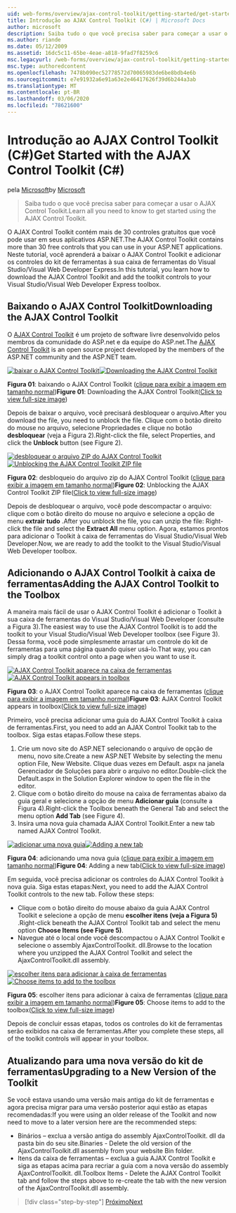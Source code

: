 ```yaml
---
uid: web-forms/overview/ajax-control-toolkit/getting-started/get-started-with-the-ajax-control-toolkit-cs
title: Introdução ao AJAX Control Toolkit (C#) | Microsoft Docs
author: microsoft
description: Saiba tudo o que você precisa saber para começar a usar o AJAX Control Toolkit.
ms.author: riande
ms.date: 05/12/2009
ms.assetid: 16dc5c11-65be-4eae-a818-9fad7f8259c6
msc.legacyurl: /web-forms/overview/ajax-control-toolkit/getting-started/get-started-with-the-ajax-control-toolkit-cs
msc.type: authoredcontent
ms.openlocfilehash: 7478b090ec52778572d70065983de6be8bdb4e6b
ms.sourcegitcommit: e7e91932a6e91a63e2e46417626f39d6b244a3ab
ms.translationtype: MT
ms.contentlocale: pt-BR
ms.lasthandoff: 03/06/2020
ms.locfileid: "78621600"
---
```

# <a name="get-started-with-the-ajax-control-toolkit-c"></a><span data-ttu-id="ff657-103">Introdução ao AJAX Control Toolkit (C#)</span><span class="sxs-lookup"><span data-stu-id="ff657-103">Get Started with the AJAX Control Toolkit (C#)</span></span>

<span data-ttu-id="ff657-104">pela [Microsoft](https://github.com/microsoft)</span><span class="sxs-lookup"><span data-stu-id="ff657-104">by [Microsoft](https://github.com/microsoft)</span></span>

> <span data-ttu-id="ff657-105">Saiba tudo o que você precisa saber para começar a usar o AJAX Control Toolkit.</span><span class="sxs-lookup"><span data-stu-id="ff657-105">Learn all you need to know to get started using the AJAX Control Toolkit.</span></span>

<span data-ttu-id="ff657-106">O AJAX Control Toolkit contém mais de 30 controles gratuitos que você pode usar em seus aplicativos ASP.NET.</span><span class="sxs-lookup"><span data-stu-id="ff657-106">The AJAX Control Toolkit contains more than 30 free controls that you can use in your ASP.NET applications.</span></span> <span data-ttu-id="ff657-107">Neste tutorial, você aprenderá a baixar o AJAX Control Toolkit e adicionar os controles do kit de ferramentas à sua caixa de ferramentas do Visual Studio/Visual Web Developer Express.</span><span class="sxs-lookup"><span data-stu-id="ff657-107">In this tutorial, you learn how to download the AJAX Control Toolkit and add the toolkit controls to your Visual Studio/Visual Web Developer Express toolbox.</span></span>

## <a name="downloading-the-ajax-control-toolkit"></a><span data-ttu-id="ff657-108">Baixando o AJAX Control Toolkit</span><span class="sxs-lookup"><span data-stu-id="ff657-108">Downloading the AJAX Control Toolkit</span></span>

<span data-ttu-id="ff657-109">O [AJAX Control Toolkit](http://devexpress.com/act) é um projeto de software livre desenvolvido pelos membros da comunidade do ASP.net e da equipe do ASP.net.</span><span class="sxs-lookup"><span data-stu-id="ff657-109">The [AJAX Control Toolkit](http://devexpress.com/act) is an open source project developed by the members of the ASP.NET community and the ASP.NET team.</span></span> 

<span data-ttu-id="ff657-110">[![baixar o AJAX Control Toolkit](get-started-with-the-ajax-control-toolkit-cs/_static/image1.jpg)](get-started-with-the-ajax-control-toolkit-cs/_static/image1.png)</span><span class="sxs-lookup"><span data-stu-id="ff657-110">[![Downloading the AJAX Control Toolkit](get-started-with-the-ajax-control-toolkit-cs/_static/image1.jpg)](get-started-with-the-ajax-control-toolkit-cs/_static/image1.png)</span></span>

<span data-ttu-id="ff657-111">**Figura 01**: baixando o AJAX Control Toolkit ([clique para exibir a imagem em tamanho normal](get-started-with-the-ajax-control-toolkit-cs/_static/image2.png))</span><span class="sxs-lookup"><span data-stu-id="ff657-111">**Figure 01**: Downloading the AJAX Control Toolkit([Click to view full-size image](get-started-with-the-ajax-control-toolkit-cs/_static/image2.png))</span></span>

<span data-ttu-id="ff657-112">Depois de baixar o arquivo, você precisará desbloquear o arquivo.</span><span class="sxs-lookup"><span data-stu-id="ff657-112">After you download the file, you need to unblock the file.</span></span> <span data-ttu-id="ff657-113">Clique com o botão direito do mouse no arquivo, selecione Propriedades e clique no botão **desbloquear** (veja a Figura 2).</span><span class="sxs-lookup"><span data-stu-id="ff657-113">Right-click the file, select Properties, and click the **Unblock** button (see Figure 2).</span></span>

<span data-ttu-id="ff657-114">[![desbloquear o arquivo ZIP do AJAX Control Toolkit](get-started-with-the-ajax-control-toolkit-cs/_static/image2.jpg)](get-started-with-the-ajax-control-toolkit-cs/_static/image3.png)</span><span class="sxs-lookup"><span data-stu-id="ff657-114">[![Unblocking the AJAX Control Toolkit ZIP file](get-started-with-the-ajax-control-toolkit-cs/_static/image2.jpg)](get-started-with-the-ajax-control-toolkit-cs/_static/image3.png)</span></span>

<span data-ttu-id="ff657-115">**Figura 02**: desbloqueio do arquivo zip do AJAX Control Toolkit ([clique para exibir a imagem em tamanho normal](get-started-with-the-ajax-control-toolkit-cs/_static/image4.png))</span><span class="sxs-lookup"><span data-stu-id="ff657-115">**Figure 02**: Unblocking the AJAX Control Toolkit ZIP file([Click to view full-size image](get-started-with-the-ajax-control-toolkit-cs/_static/image4.png))</span></span>

<span data-ttu-id="ff657-116">Depois de desbloquear o arquivo, você pode descompactar o arquivo: clique com o botão direito do mouse no arquivo e selecione a opção de menu **extrair tudo** .</span><span class="sxs-lookup"><span data-stu-id="ff657-116">After you unblock the file, you can unzip the file: Right-click the file and select the **Extract All** menu option.</span></span> <span data-ttu-id="ff657-117">Agora, estamos prontos para adicionar o Toolkit à caixa de ferramentas do Visual Studio/Visual Web Developer.</span><span class="sxs-lookup"><span data-stu-id="ff657-117">Now, we are ready to add the toolkit to the Visual Studio/Visual Web Developer toolbox.</span></span>

## <a name="adding-the-ajax-control-toolkit-to-the-toolbox"></a><span data-ttu-id="ff657-118">Adicionando o AJAX Control Toolkit à caixa de ferramentas</span><span class="sxs-lookup"><span data-stu-id="ff657-118">Adding the AJAX Control Toolkit to the Toolbox</span></span>

<span data-ttu-id="ff657-119">A maneira mais fácil de usar o AJAX Control Toolkit é adicionar o Toolkit à sua caixa de ferramentas do Visual Studio/Visual Web Developer (consulte a Figura 3).</span><span class="sxs-lookup"><span data-stu-id="ff657-119">The easiest way to use the AJAX Control Toolkit is to add the toolkit to your Visual Studio/Visual Web Developer toolbox (see Figure 3).</span></span> <span data-ttu-id="ff657-120">Dessa forma, você pode simplesmente arrastar um controle do kit de ferramentas para uma página quando quiser usá-lo.</span><span class="sxs-lookup"><span data-stu-id="ff657-120">That way, you can simply drag a toolkit control onto a page when you want to use it.</span></span>

<span data-ttu-id="ff657-121">[![AJAX Control Toolkit aparece na caixa de ferramentas](get-started-with-the-ajax-control-toolkit-cs/_static/image3.jpg)](get-started-with-the-ajax-control-toolkit-cs/_static/image5.png)</span><span class="sxs-lookup"><span data-stu-id="ff657-121">[![AJAX Control Toolkit appears in toolbox](get-started-with-the-ajax-control-toolkit-cs/_static/image3.jpg)](get-started-with-the-ajax-control-toolkit-cs/_static/image5.png)</span></span>

<span data-ttu-id="ff657-122">**Figura 03**: o AJAX Control Toolkit aparece na caixa de ferramentas ([clique para exibir a imagem em tamanho normal](get-started-with-the-ajax-control-toolkit-cs/_static/image6.png))</span><span class="sxs-lookup"><span data-stu-id="ff657-122">**Figure 03**: AJAX Control Toolkit appears in toolbox([Click to view full-size image](get-started-with-the-ajax-control-toolkit-cs/_static/image6.png))</span></span>

<span data-ttu-id="ff657-123">Primeiro, você precisa adicionar uma guia do AJAX Control Toolkit à caixa de ferramentas.</span><span class="sxs-lookup"><span data-stu-id="ff657-123">First, you need to add an AJAX Control Toolkit tab to the toolbox.</span></span> <span data-ttu-id="ff657-124">Siga estas etapas.</span><span class="sxs-lookup"><span data-stu-id="ff657-124">Follow these steps.</span></span>

1. <span data-ttu-id="ff657-125">Crie um novo site do ASP.NET selecionando o arquivo de opção de menu, novo site.</span><span class="sxs-lookup"><span data-stu-id="ff657-125">Create a new ASP.NET Website by selecting the menu option File, New Website.</span></span> <span data-ttu-id="ff657-126">Clique duas vezes em Default. aspx na janela Gerenciador de Soluções para abrir o arquivo no editor.</span><span class="sxs-lookup"><span data-stu-id="ff657-126">Double-click the Default.aspx in the Solution Explorer window to open the file in the editor.</span></span>
2. <span data-ttu-id="ff657-127">Clique com o botão direito do mouse na caixa de ferramentas abaixo da guia geral e selecione a opção de menu **Adicionar guia** (consulte a Figura 4).</span><span class="sxs-lookup"><span data-stu-id="ff657-127">Right-click the Toolbox beneath the General Tab and select the menu option **Add Tab** (see Figure 4).</span></span>
3. <span data-ttu-id="ff657-128">Insira uma nova guia chamada AJAX Control Toolkit.</span><span class="sxs-lookup"><span data-stu-id="ff657-128">Enter a new tab named AJAX Control Toolkit.</span></span>

<span data-ttu-id="ff657-129">[![adicionar uma nova guia](get-started-with-the-ajax-control-toolkit-cs/_static/image4.jpg)](get-started-with-the-ajax-control-toolkit-cs/_static/image7.png)</span><span class="sxs-lookup"><span data-stu-id="ff657-129">[![Adding a new tab](get-started-with-the-ajax-control-toolkit-cs/_static/image4.jpg)](get-started-with-the-ajax-control-toolkit-cs/_static/image7.png)</span></span>

<span data-ttu-id="ff657-130">**Figura 04**: adicionando uma nova guia ([clique para exibir a imagem em tamanho normal](get-started-with-the-ajax-control-toolkit-cs/_static/image8.png))</span><span class="sxs-lookup"><span data-stu-id="ff657-130">**Figure 04**: Adding a new tab([Click to view full-size image](get-started-with-the-ajax-control-toolkit-cs/_static/image8.png))</span></span>

<span data-ttu-id="ff657-131">Em seguida, você precisa adicionar os controles do AJAX Control Toolkit à nova guia. Siga estas etapas:</span><span class="sxs-lookup"><span data-stu-id="ff657-131">Next, you need to add the AJAX Control Toolkit controls to the new tab. Follow these steps:</span></span>

- <span data-ttu-id="ff657-132">Clique com o botão direito do mouse abaixo da guia AJAX Control Toolkit e selecione a opção de menu **escolher itens (veja a Figura 5)** .</span><span class="sxs-lookup"><span data-stu-id="ff657-132">Right-click beneath the AJAX Control Toolkit tab and select the menu option **Choose Items (see Figure 5)**.</span></span>
- <span data-ttu-id="ff657-133">Navegue até o local onde você descompactou o AJAX Control Toolkit e selecione o assembly AjaxControlToolkit. dll.</span><span class="sxs-lookup"><span data-stu-id="ff657-133">Browse to the location where you unzipped the AJAX Control Toolkit and select the AjaxControlToolkit.dll assembly.</span></span>

<span data-ttu-id="ff657-134">[![escolher itens para adicionar à caixa de ferramentas](get-started-with-the-ajax-control-toolkit-cs/_static/image5.jpg)](get-started-with-the-ajax-control-toolkit-cs/_static/image9.png)</span><span class="sxs-lookup"><span data-stu-id="ff657-134">[![Choose items to add to the toolbox](get-started-with-the-ajax-control-toolkit-cs/_static/image5.jpg)](get-started-with-the-ajax-control-toolkit-cs/_static/image9.png)</span></span>

<span data-ttu-id="ff657-135">**Figura 05**: escolher itens para adicionar à caixa de ferramentas ([clique para exibir a imagem em tamanho normal](get-started-with-the-ajax-control-toolkit-cs/_static/image10.png))</span><span class="sxs-lookup"><span data-stu-id="ff657-135">**Figure 05**: Choose items to add to the toolbox([Click to view full-size image](get-started-with-the-ajax-control-toolkit-cs/_static/image10.png))</span></span>

<span data-ttu-id="ff657-136">Depois de concluir essas etapas, todos os controles do kit de ferramentas serão exibidos na caixa de ferramentas.</span><span class="sxs-lookup"><span data-stu-id="ff657-136">After you complete these steps, all of the toolkit controls will appear in your toolbox.</span></span>

## <a name="upgrading-to-a-new-version-of-the-toolkit"></a><span data-ttu-id="ff657-137">Atualizando para uma nova versão do kit de ferramentas</span><span class="sxs-lookup"><span data-stu-id="ff657-137">Upgrading to a New Version of the Toolkit</span></span>

<span data-ttu-id="ff657-138">Se você estava usando uma versão mais antiga do kit de ferramentas e agora precisa migrar para uma versão posterior aqui estão as etapas recomendadas:</span><span class="sxs-lookup"><span data-stu-id="ff657-138">If you were using an older release of the Toolkit and now need to move to a later version here are the recommended steps:</span></span>

- <span data-ttu-id="ff657-139">Binários – exclua a versão antiga do assembly AjaxControlToolkit. dll da pasta bin do seu site.</span><span class="sxs-lookup"><span data-stu-id="ff657-139">Binaries - Delete the old version of the AjaxControlToolkit.dll assembly from your website Bin folder.</span></span>
- <span data-ttu-id="ff657-140">Itens da caixa de ferramentas – exclua a guia AJAX Control Toolkit e siga as etapas acima para recriar a guia com a nova versão do assembly AjaxControlToolkit. dll.</span><span class="sxs-lookup"><span data-stu-id="ff657-140">Toolbox Items - Delete the AJAX Control Toolkit tab and follow the steps above to re-create the tab with the new version of the AjaxControlToolkit.dll assembly.</span></span>

> [!div class="step-by-step"]
> [<span data-ttu-id="ff657-141">Próximo</span><span class="sxs-lookup"><span data-stu-id="ff657-141">Next</span></span>](using-ajax-control-toolkit-controls-and-control-extenders-cs.md)
